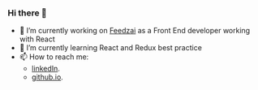 ### Hi there 👋

- 🔭 I’m currently working on [Feedzai](https://feedzai.com/) as a Front End developer working with React
- 🌱 I’m currently learning React and Redux best practice 
- 📫 How to reach me:
  - [linkedIn](https://www.linkedin.com/in/cristopheryusuke/).
  - [github.io](https://cristopheryusuke.github.io/). 
  
   

